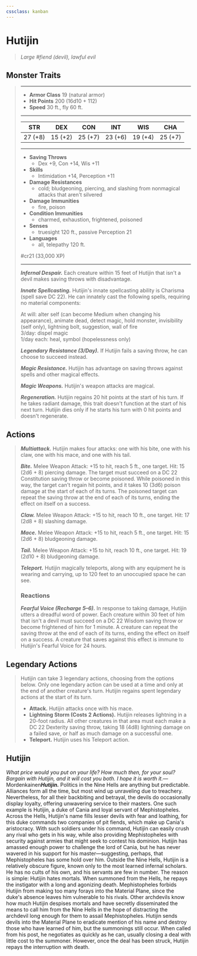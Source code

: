 ```yaml
---
cssclass: kanban
---
```


# Hutijin
>*Large #fiend (devil), lawful evil*
## Monster Traits
>___
>- **Armor Class** 19 (natural armor)
>- **Hit Points** 200 (16d10 + 112)
>- **Speed** 30 ft., fly 60 ft.
>___
>|STR|DEX|CON|INT|WIS|CHA|
>|:---:|:---:|:---:|:---:|:---:|:---:|
>|27 (+8)|15 (+2)|25 (+7)|23 (+6)|19 (+4)|25 (+7)|
>___
>- **Saving Throws**
>	 - Dex +9, Con +14, Wis +11
>- **Skills**
>	 - Intimidation +14, Perception +11
>- **Damage Resistances**
>	 - cold; bludgeoning, piercing, and slashing from nonmagical attacks that aren't silvered
>- **Damage Immunities**
>	 - fire, poison
>- **Condition Immunities**
>	 - charmed, exhaustion, frightened, poisoned
>- **Senses**
>	 - truesight 120 ft., passive Perception 21
>- **Languages**
>	 - all, telepathy 120 ft.
>
> #cr21 (33,000 XP)
>___
>***Infernal Despair.*** Each creature within 15 feet of Hutijin that isn't a devil makes saving throws with disadvantage.  
>
>***Innate Spellcasting.*** Hutijin's innate spellcasting ability is Charisma (spell save DC 22). He can innately cast the following spells, requiring no material components:  
>
>At will: alter self (can become Medium when changing his appearance), animate dead, detect magic, hold monster, invisibility (self only), lightning bolt, suggestion, wall of fire  
>3/day: dispel magic  
>1/day each: heal, symbol (hopelessness only)  
>
>
>***Legendary Resistance (3/Day).*** If Hutijin fails a saving throw, he can choose to succeed instead.  
>
>***Magic Resistance.*** Hutijin has advantage on saving throws against spells and other magical effects.  
>
>***Magic Weapons.*** Hutijin's weapon attacks are magical.  
>
>***Regeneration.*** Hutijin regains 20 hit points at the start of his turn. If he takes radiant damage, this trait doesn't function at the start of his next turn. Hutijin dies only if he starts his turn with 0 hit points and doesn't regenerate.  
>
## Actions
>***Multiattack.*** Hutijin makes four attacks: one with his bite, one with his claw, one with his mace, and one with his tail.  
>
>***Bite.*** Melee Weapon Attack: +15 to hit, reach 5 ft., one target. Hit: 15 (2d6 + 8) piercing damage. The target must succeed on a DC 22 Constitution saving throw or become poisoned. While poisoned in this way, the target can't regain hit points, and it takes 10 (3d6) poison damage at the start of each of its turns. The poisoned target can repeat the saving throw at the end of each of its turns, ending the effect on itself on a success.  
>
>***Claw.*** Melee Weapon Attack: +15 to hit, reach 10 ft., one target. Hit: 17 (2d8 + 8) slashing damage.  
>
>***Mace.*** Melee Weapon Attack: +15 to hit, reach 5 ft., one target. Hit: 15 (2d6 + 8) bludgeoning damage.  
>
>***Tail.*** Melee Weapon Attack: +15 to hit, reach 10 ft., one target. Hit: 19 (2d10 + 8) bludgeoning damage.  
>
>***Teleport.*** Hutijin magically teleports, along with any equipment he is wearing and carrying, up to 120 feet to an unoccupied space he can see.  
>
>### Reactions
>***Fearful Voice (Recharge 5–6).*** In response to taking damage, Hutijin utters a dreadful word of power. Each creature within 30 feet of him that isn't a devil must succeed on a DC 22 Wisdom saving throw or become frightened of him for 1 minute. A creature can repeat the saving throw at the end of each of its turns, ending the effect on itself on a success. A creature that saves against this effect is immune to Hutijin's Fearful Voice for 24 hours.  
>
## Legendary Actions
>Hutijin can take 3 legendary actions, choosing from the options below. Only one legendary action can be used at a time and only at the end of another creature's turn. Hutijin regains spent legendary actions at the start of its turn.
>
>- **Attack.**
> Hutijin attacks once with his mace.
>- **Lightning Storm (Costs 2 Actions).**
> Hutijin releases lightning in a 20-foot radius. All other creatures in that area must each make a DC 22 Dexterity saving throw, taking 18 (4d8) lightning damage on a failed save, or half as much damage on a successful one.
>- **Teleport.**
> Hutijin uses his Teleport action.
## Hutijin
*What price would you put on your life? How much then, for your soul? Bargain with Hutijin, and it will cost you both. I hope it is worth it.*— Mordenkainen***Hutijin.*** Politics in the Nine Hells are anything but predictable. Alliances form all the time, but most wind up unraveling due to treachery. Nevertheless, for all their backbiting and betrayal, the devils do occasionally display loyalty, offering unwavering service to their masters. One such example is Hutijin, a duke of Cania and loyal servant of Mephistopheles.
Across the Hells, Hutijin's name fills lesser devils with fear and loathing, for this duke commands two companies of pit fiends, which make up Cania's aristocracy. With such soldiers under his command, Hutijin can easily crush any rival who gets in his way, while also providing Mephistopheles with security against armies that might seek to contest his dominion. Hutijin has amassed enough power to challenge the lord of Cania, but he has never wavered in his support for his master—suggesting, perhaps, that Mephistopheles has some hold over him.
Outside the Nine Hells, Hutijin is a relatively obscure figure, known only to the most learned infernal scholars. He has no cults of his own, and his servants are few in number. The reason is simple: Hutijin hates mortals. When summoned from the Hells, he repays the instigator with a long and agonizing death.
Mephistopheles forbids Hutijin from making too many forays into the Material Plane, since the duke's absence leaves him vulnerable to his rivals. Other archdevils know how much Hutijin despises mortals and have secretly disseminated the means to call him from the Nine Hells in the hope of distracting the archdevil long enough for them to assail Mephistopheles. Hutijin sends devils into the Material Plane to eradicate mention of his name and destroy those who have learned of him, but the summonings still occur. When called from his post, he negotiates as quickly as he can, usually closing a deal with little cost to the summoner. However, once the deal has been struck, Hutijin repays the interruption with death.